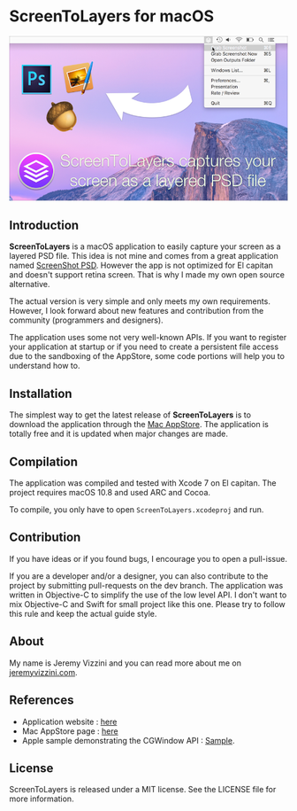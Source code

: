 # ScreenToLayers for macOS

![Application icon](./Others/presentation.png)

## Introduction

**ScreenToLayers** is a macOS application to easily capture your screen as a layered PSD file. This idea is not mine and comes from a great application named [ScreenShot PSD](https://itunes.apple.com/us/app/screenshot-psd/id489880259?ls=1&mt=12). However the app is not optimized for El capitan and doesn't support retina screen. That is why I made my own open source alternative.

The actual version is very simple and only meets my own requirements. However, I look forward about new features and contribution from the community (programmers and designers).

The application uses some not very well-known APIs. If you want to register your application at startup or if you need to create a persistent file access due to the sandboxing of the AppStore, some code portions will help you to understand how to.

## Installation

The simplest way to get the latest release of **ScreenToLayers** is to download the application through the [Mac AppStore](https://itunes.apple.com/us/app/screentolayers/id1077317077?ls=1&amp;mt=8). The application is totally free and it is updated when major changes are made.

## Compilation

The application was compiled and tested with Xcode 7 on El capitan. The project requires macOS 10.8 and used ARC and Cocoa.

To compile, you only have to open `ScreenToLayers.xcodeproj` and run.

## Contribution

If you have ideas or if you found bugs, I encourage you to open a pull-issue.

If you are a developer and/or a designer, you can also contribute to the project by submitting pull-requests on the dev branch. The application was written in Objective-C to simplify the use of the low level API. I don't want to mix Objective-C and Swift for small project like this one. Please try to follow this rule and keep the actual guide style.

## About

My name is Jeremy Vizzini and you can read more about me on [jeremyvizzini.com](http://jeremyvizzini.com).

## References

* Application website : [here](http://screentolayersapp.com)
* Mac AppStore page : [here](https://github.com/jeremyvizzini/ScreenToLayers)
* Apple sample demonstrating the CGWindow API : [Sample](https://developer.apple.com/library/prerelease/content/samplecode/SonOfGrab/Introduction/Intro.html).

## License

ScreenToLayers is released under a MIT license. See the LICENSE file for more information.
